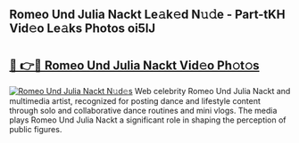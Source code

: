 ## Romeo Und Julia Nackt Le𝚊k𝚎d N𝚞𝚍e - Part-tKH Vid𝚎o Le𝚊ks Photos oi5lJ

# <h2><a href="http://fb76lup.evod.top/?m=Romeo+Und+Julia+Nackt">🔗 👉🔴 Romeo Und Julia Nackt Vid𝚎o Ph𝚘t𝚘s</a></h2>

[![Romeo Und Julia Nackt N𝚞d𝚎s](https://i.imgur.com/8V9OHl7.gif)](http://fb76lup.evod.top/?m=Romeo+Und+Julia+Nackt)
Web celebrity Romeo Und Julia Nackt and multimedia artist, recognized for posting dance and lifestyle content through solo and collaborative dance routines and mini vlogs. The media plays Romeo Und Julia Nackt a significant role in shaping the perception of public figures. 

